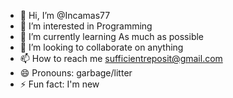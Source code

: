 - 👋 Hi, I’m @Incamas77
- 👀 I’m interested in Programming
- 🌱 I’m currently learning As much as possible
- 💞️ I’m looking to collaborate on anything
- 📫 How to reach me sufficientreposit@gmail.com
- 😄 Pronouns: garbage/litter
- ⚡ Fun fact: I'm new


